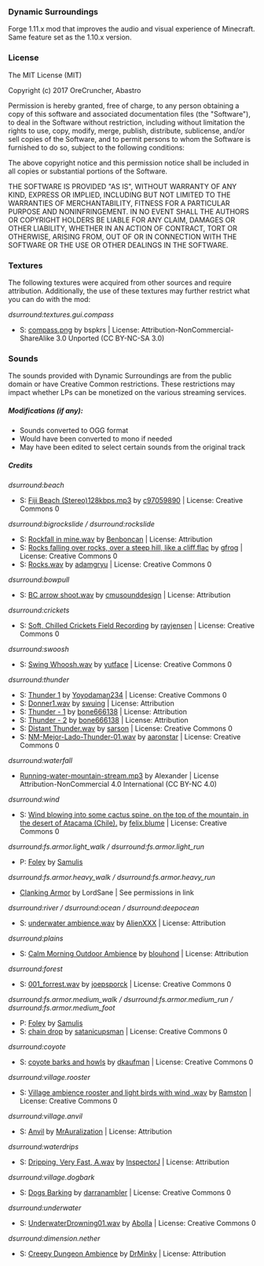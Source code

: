 ### Dynamic Surroundings
Forge 1.11.x mod that improves the audio and visual experience of Minecraft.  Same feature set as the 1.10.x version.

### License
The MIT License (MIT)

Copyright (c) 2017 OreCruncher, Abastro

Permission is hereby granted, free of charge, to any person obtaining a copy
of this software and associated documentation files (the "Software"), to deal
in the Software without restriction, including without limitation the rights
to use, copy, modify, merge, publish, distribute, sublicense, and/or sell
copies of the Software, and to permit persons to whom the Software is
furnished to do so, subject to the following conditions:

The above copyright notice and this permission notice shall be included in
all copies or substantial portions of the Software.

THE SOFTWARE IS PROVIDED "AS IS", WITHOUT WARRANTY OF ANY KIND, EXPRESS OR
IMPLIED, INCLUDING BUT NOT LIMITED TO THE WARRANTIES OF MERCHANTABILITY,
FITNESS FOR A PARTICULAR PURPOSE AND NONINFRINGEMENT. IN NO EVENT SHALL THE
AUTHORS OR COPYRIGHT HOLDERS BE LIABLE FOR ANY CLAIM, DAMAGES OR OTHER
LIABILITY, WHETHER IN AN ACTION OF CONTRACT, TORT OR OTHERWISE, ARISING FROM,
OUT OF OR IN CONNECTION WITH THE SOFTWARE OR THE USE OR OTHER DEALINGS IN
THE SOFTWARE.

### Textures
The following textures were acquired from other sources and require attribution.  Additionally, the use of these textures may further restrict what you can do with the mod:

*dsurround:textures.gui.compass*

<ul>
     <li>S: <a href="https://github.com/bspkrs/DirectionHUD/tree/master/src/main/resources/assets/directionhud/textures/gui/">compass.png</a> by bspkrs | License: Attribution-NonCommercial-ShareAlike 3.0 Unported (CC BY-NC-SA 3.0)</li> 
</ul>

### Sounds
The sounds provided with Dynamic Surroundings are from the public
domain or have Creative Common restrictions.  These restrictions may impact
whether LPs can be monetized on the various streaming services.

##### Modifications (if any):
* Sounds converted to OGG format
* Would have been converted to mono if needed
* May have been edited to select certain sounds from the original track

##### Credits

*dsurround:beach*

<ul>
     <li>S: <a href="https://www.freesound.org/people/c97059890/sounds/21754/">Fiji Beach (Stereo)128kbps.mp3</a> by <a href="https://www.freesound.org/people/c97059890/">c97059890</a> | License: Creative Commons 0</li> 
</ul>

*dsurround:bigrockslide / dsurround:rockslide*

<ul>
     <li>S: <a href="https://www.freesound.org/people/Benboncan/sounds/60085/">Rockfall in mine.wav</a> by <a href="https://www.freesound.org/people/Benboncan/">Benboncan</a> | License: Attribution</li> 
     <li>S: <a href="https://www.freesound.org/people/gfrog/sounds/190505/">Rocks falling over rocks, over a steep hill, like a cliff.flac</a> by <a href="https://www.freesound.org/people/gfrog/">gfrog</a> | License: Creative Commons 0</li> 
     <li>S: <a href="https://www.freesound.org/people/adamgryu/sounds/336023/">Rocks.wav</a> by <a href="https://www.freesound.org/people/adamgryu/">adamgryu</a> | License: Creative Commons 0</li>
</ul>

*dsurround:bowpull*

<ul>
     <li>S: <a href="https://www.freesound.org/people/cmusounddesign/sounds/119878/">BC arrow shoot.wav</a> by <a href="https://www.freesound.org/people/cmusounddesign/">cmusounddesign</a> | License: Attribution</li> 
</ul>

*dsurround:crickets*

<ul>
     <li>S: <a href="https://www.freesound.org/people/rayjensen/sounds/202749/">Soft, Chilled Crickets Field Recording</a> by <a href="https://www.freesound.org/people/rayjensen/">rayjensen</a> | License: Creative Commons 0</li>
</ul>

*dsurround:swoosh*

<ul>
     <li>S: <a href="https://www.freesound.org/people/yutface/sounds/257015/">Swing Whoosh.wav</a> by <a href="https://www.freesound.org/people/yutface/">yutface</a> | License: Creative Commons 0</li>
</ul>

*dsurround:thunder*

<ul>
     <li>S: <a href="https://www.freesound.org/people/Yoyodaman234/sounds/253953/">Thunder 1</a> by <a href="https://www.freesound.org/people/Yoyodaman234/">Yoyodaman234</a> | License: Creative Commons 0</li> 
     <li>S: <a href="https://www.freesound.org/people/swuing/sounds/37774/">Donner1.wav</a> by <a href="https://www.freesound.org/people/swuing/">swuing</a> | License: Attribution</li> 
     <li>S: <a href="https://www.freesound.org/people/bone666138/sounds/198857/">Thunder - 1</a> by <a href="https://www.freesound.org/people/bone666138/">bone666138</a> | License: Attribution</li> 
     <li>S: <a href="https://www.freesound.org/people/bone666138/sounds/198858/">Thunder - 2</a> by <a href="https://www.freesound.org/people/bone666138/">bone666138</a> | License: Attribution</li> 
     <li>S: <a href="https://www.freesound.org/people/sarson/sounds/195522/">Distant Thunder.wav</a> by <a href="https://www.freesound.org/people/sarson/">sarson</a> | License: Creative Commons 0</li> 
     <li>S: <a href="https://www.freesound.org/people/aaronstar/sounds/194849/">NM-Mejor-Lado-Thunder-01.wav</a> by <a href="https://www.freesound.org/people/aaronstar/">aaronstar</a> | License: Creative Commons 0</li> 
</ul>

*dsurround:waterfall*

<ul>
<li> <a href="http://www.orangefreesounds.com/running-water-sound-mountain-stream/">Running-water-mountain-stream.mp3</a> by Alexander | License Attribution-NonCommercial 4.0 International (CC BY-NC 4.0)</li>
</ul>

*dsurround:wind*

<ul>
     <li>S: <a href="https://www.freesound.org/people/felix.blume/sounds/156414/">Wind blowing into some cactus spine, on the top of the mountain, in the desert of Atacama (Chile).</a> by <a href="https://www.freesound.org/people/felix.blume/">felix.blume</a> | License: Creative Commons 0</li>
</ul>

*dsurround:fs.armor.light_walk / dsurround:fs.armor.light_run*

<ul>
     <li>P: <a href="https://www.freesound.org/people/Samulis/packs/12606/">Foley</a> by <a href="https://www.freesound.org/people/Samulis/">Samulis</a></li>
</ul>

*dsurround:fs.armor.heavy_walk / dsurround:fs.armor.heavy_run*

<ul>
<li> <a href="http://www.nexusmods.com/skyrim/mods/24352/?">Clanking Armor</a> by LordSane | See permissions in link</li>
</ul>

*dsurround:river / dsurround:ocean / dsurround:deepocean*

<ul>
     <li>S: <a href="https://www.freesound.org/people/AlienXXX/sounds/218276/">underwater ambience.wav</a> by <a href="https://www.freesound.org/people/AlienXXX/">AlienXXX</a> | License: Attribution</li> 
</ul>

*dsurround:plains*

<ul>
     <li>S: <a href="https://www.freesound.org/people/blouhond/sounds/157947/">Calm Morning Outdoor Ambience</a> by <a href="https://www.freesound.org/people/blouhond/">blouhond</a> | License: Attribution</li> 
</ul>

*dsurround:forest*

<ul>
     <li>S: <a href="https://www.freesound.org/people/joepsporck/sounds/262037/">001_forrest.wav</a> by <a href="https://www.freesound.org/people/joepsporck/">joepsporck</a> | License: Creative Commons 0</li> 
</ul>

*dsurround:fs.armor.medium_walk / dsurround:fs.armor.medium_run / dsurround:fs.armor.medium_foot*

<ul>
     <li>P: <a href="https://www.freesound.org/people/Samulis/packs/12606/">Foley</a> by <a href="https://www.freesound.org/people/Samulis/">Samulis</a></li>
     <li>S: <a href="https://www.freesound.org/people/satanicupsman/sounds/147589/">chain drop</a> by <a href="https://www.freesound.org/people/satanicupsman/">satanicupsman</a> | License: Creative Commons 0</li></ul>
     
*dsurround:coyote*

<ul>
     <li>S: <a href="https://www.freesound.org/people/dkaufman/sounds/256533/">coyote barks and howls</a> by <a href="https://www.freesound.org/people/dkaufman/">dkaufman</a> | License: Creative Commons 0</li> 
</ul>

*dsurround:village.rooster*

<ul>
     <li>S: <a href="https://www.freesound.org/people/Ramston/sounds/331442/">Village ambience rooster and light birds with wind .wav</a> by <a href="https://www.freesound.org/people/Ramston/">Ramston</a> | License: Creative Commons 0</li> 
</ul>

*dsurround:village.anvil*

<ul>
     <li>S: <a href="https://www.freesound.org/people/MrAuralization/sounds/274846/">Anvil</a> by <a href="https://www.freesound.org/people/MrAuralization/">MrAuralization</a> | License: Attribution</li> 
     </ul>

*dsurround:waterdrips*

<ul>
     <li>S: <a href="https://www.freesound.org/people/InspectorJ/sounds/343761/">Dripping, Very Fast, A.wav</a> by <a href="https://www.freesound.org/people/InspectorJ/">InspectorJ</a> | License: Attribution</li> 
</ul>

*dsurround:village.dogbark*

<ul>
     <li>S: <a href="https://www.freesound.org/people/darranambler/sounds/344955/">Dogs Barking</a> by <a href="https://www.freesound.org/people/darranambler/">darranambler</a> | License: Creative Commons 0</li> 
</ul>

*dsurround:underwater*

<ul>
     <li>S: <a href="https://www.freesound.org/people/Abolla/sounds/213914/">UnderwaterDrowning01.wav</a> by <a href="https://www.freesound.org/people/Abolla/">Abolla</a> | License: Creative Commons 0</li> 
</ul>

*dsurround:dimension.nether*

<ul>
     <li>S: <a href="https://www.freesound.org/people/DrMinky/sounds/166187/">Creepy Dungeon Ambience</a> by <a href="https://www.freesound.org/people/DrMinky/">DrMinky</a> | License: Attribution</li> 
</ul>

